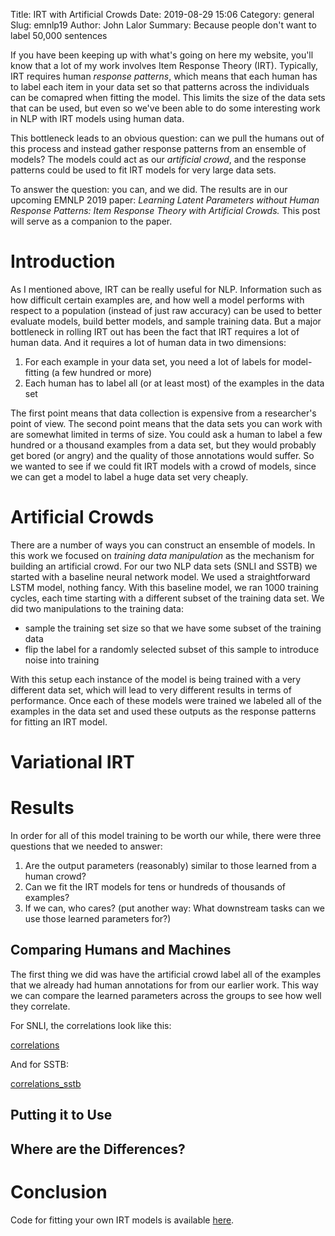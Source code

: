 Title: IRT with Artificial Crowds
Date: 2019-08-29 15:06
Category: general
Slug: emnlp19
Author: John Lalor
Summary: Because people don't want to label 50,000 sentences

If you have been keeping up with what's going on here my website, you'll know that a lot of my work involves Item Response Theory (IRT).
Typically, IRT requires human *response patterns*, which means that each human has to label each item in your data set so that patterns across the individuals can be comapred when fitting the model.
This limits the size of the data sets that can be used, but even so we've been able to do some interesting work in NLP with IRT models using human data.

This bottleneck leads to an obvious question: can we pull the humans out of this process and instead gather response patterns from an ensemble of models?
The models could act as our *artificial crowd*, and the response patterns could be used to fit IRT models for very large data sets.

To answer the question: you can, and we did.
The results are in our upcoming EMNLP 2019 paper: *Learning Latent Parameters without Human Response Patterns: Item Response Theory with Artificial Crowds.*
This post will serve as a companion to the paper.

# Introduction
As I mentioned above, IRT can be really useful for NLP.
Information such as how difficult certain examples are, and how well a model performs with respect to a population (instead of just raw accuracy) can be used to better evaluate models, build better models, and sample training data.
But a major bottleneck in rolling IRT out has been the fact that IRT requires a lot of human data.
And it requires a lot of human data in two dimensions:

1. For each example in your data set, you need a lot of labels for model-fitting (a few hundred or more)
2. Each human has to label all (or at least most) of the examples in the data set

The first point means that data collection is expensive from a researcher's point of view.
The second point means that the data sets you can work with are somewhat limited in terms of size.
You could ask a human to label a few hundred or a thousand examples from a data set, but they would probably get bored (or angry) and the quality of those annotations would suffer.
So we wanted to see if we could fit IRT models with a crowd of models, since we can get a model to label a huge data set very cheaply.

# Artificial Crowds
There are a number of ways you can construct an ensemble of models.
In this work we focused on *training data manipulation* as the mechanism for building an artificial crowd.
For our two NLP data sets (SNLI and SSTB) we started with a baseline neural network model.
We used a straightforward LSTM model, nothing fancy.
With this baseline model, we ran 1000 training cycles, each time starting with a different subset of the training data set.
We did two manipulations to the training data:

- sample the training set size so that we have some subset of the training data
- flip the label for a randomly selected subset of this sample to introduce noise into training

With this setup each instance of the model is being trained with a very different data set, which will lead to very different results in terms of performance.
Once each of these models were trained we labeled all of the examples in the data set and used these outputs as the response patterns for fitting an IRT model.

# Variational IRT

# Results
In order for all of this model training to be worth our while, there were three questions that we needed to answer:

1. Are the output parameters (reasonably) similar to those learned from a human crowd?
2. Can we fit the IRT models for tens or hundreds of thousands of examples?
3. If we can, who cares? (put another way: What downstream tasks can we use those learned parameters for?)

## Comparing Humans and Machines
The first thing we did was have the artificial crowd label all of the examples that we already had human annotations for from our earlier work.
This way we can compare the learned parameters across the groups to see how well they correlate.

For SNLI, the correlations look like this:

[correlations](figure/snli_scatter.png)

And for SSTB:

[correlations_sstb](figure/sstb_scatter.png)


## Putting it to Use

## Where are the Differences?

# Conclusion

Code for fitting your own IRT models is available [here](https://github.com/jplalor/py-irt).

